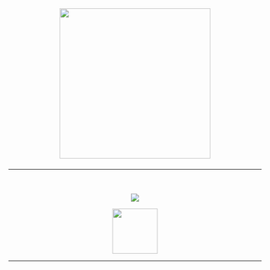 ## <p align="center"> <img src="https://i.postimg.cc/dQmyJMcC/glitter-text.gif" width="300"/>
***
ㅤ<p align="center"> ![](https://komarev.com/ghpvc/?username=vegazzombie&color=b4c796&style=flat&label=Ninjas_goo!!_)
<p align="center"> <img src="https://i.postimg.cc/13VZPQVc/ezgif-com-effects.gif" width="90"/>

  ***
